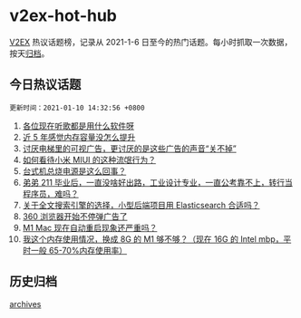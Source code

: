 # v2ex-hot-hub

[V2EX](https://www.v2ex.com/) 热议话题榜，记录从 2021-1-6 日至今的热门话题。每小时抓取一次数据，按天[归档](./archives)。

## 今日热议话题

`更新时间：2021-01-10 14:32:56 +0800`

1. [各位现在听歌都是用什么软件呀](https://www.v2ex.com/t/743394)
1. [近 5 年感觉内存容量没怎么提升](https://www.v2ex.com/t/743337)
1. [讨厌电梯里的可视广告，更讨厌的是这些广告的声音“关不掉”](https://www.v2ex.com/t/743413)
1. [如何看待小米 MIUI 的这种流氓行为？](https://www.v2ex.com/t/743466)
1. [台式机总烧电源是这么回事？](https://www.v2ex.com/t/743336)
1. [弟弟 211 毕业后，一直没啥好出路，工业设计专业，一直公考靠不上，转行当程序员，难吗？](https://www.v2ex.com/t/743322)
1. [关于全文搜索引擎的选择，小型后端项目用 Elasticsearch 合适吗？](https://www.v2ex.com/t/743402)
1. [360 浏览器开始不停弹广告了](https://www.v2ex.com/t/743487)
1. [M1 Mac 现在自动重启现象还严重吗？](https://www.v2ex.com/t/743405)
1. [我这个内存使用情况，换成 8G 的 M1 够不够？（现在 16G 的 Intel mbp，平时一般 65-70%内存使用率）](https://www.v2ex.com/t/743470)

## 历史归档

[archives](./archives)
